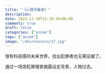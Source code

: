 ```yaml
---
title: "《心理测量者》"
description: 
date: 2024-11-20T15:10:20+08:00
comments: true
draft: false
categories: ["anime"]
tags: ["anime"]
image: "/ahirunosora/17.jpg"
---
```

很有科技感的未来世界，找出犯罪者也无需证据了。

通过一场场犯罪搜查揭露设定背景，人物过去。
